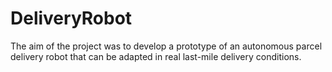 # DeliveryRobot
The aim of the project was to develop a prototype of an autonomous parcel delivery robot that can be adapted in real last-mile delivery conditions.
